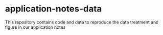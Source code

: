 # application-notes-data
This repository contains code and data to reproduce the data treatment and figure in our application notes
